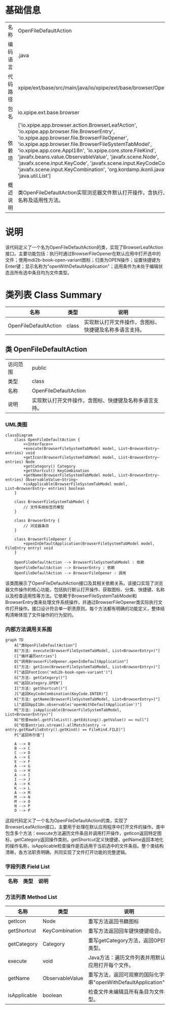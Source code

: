 # 基础信息

|      |      |
|------|------|
| 名称 | OpenFileDefaultAction |
| 编码语言 | .java |
| 代码路径 | xpipe/ext/base/src/main/java/io/xpipe/ext/base/browser/OpenFileDefaultAction.java |
| 包名 | io.xpipe.ext.base.browser |
| 依赖项 | ['io.xpipe.app.browser.action.BrowserLeafAction', 'io.xpipe.app.browser.file.BrowserEntry', 'io.xpipe.app.browser.file.BrowserFileOpener', 'io.xpipe.app.browser.file.BrowserFileSystemTabModel', 'io.xpipe.app.core.AppI18n', 'io.xpipe.core.store.FileKind', 'javafx.beans.value.ObservableValue', 'javafx.scene.Node', 'javafx.scene.input.KeyCode', 'javafx.scene.input.KeyCodeCombination', 'javafx.scene.input.KeyCombination', 'org.kordamp.ikonli.javafx.FontIcon', 'java.util.List'] |
| 概述说明 | 类OpenFileDefaultAction实现浏览器文件默认打开操作，含执行、图标、分类、快捷键、名称及适用性方法。 |

# 说明

该代码定义了一个名为OpenFileDefaultAction的类，实现了BrowserLeafAction接口。主要功能包括：执行时通过BrowserFileOpener在默认应用中打开选中的文件；使用mdi2b-book-open-variant图标；归类为OPEN操作；设置快捷键为Enter键；显示名称为"openWithDefaultApplication"；适用条件为未处于编辑状态且所有选中条目均为文件类型。

# 类列表 Class Summary

| 名称   | 类型  | 说明 |
|-------|------|-------------|
| OpenFileDefaultAction | class | 实现默认打开文件操作，含图标、快捷键及名称多语言支持。 |



## 类 OpenFileDefaultAction

|      |      |
|------|------|
| 访问范围 | public |
| 类型 | class |
| 名称 | OpenFileDefaultAction |
| 说明 | 实现默认打开文件操作，含图标、快捷键及名称多语言支持。 |


### UML类图

```mermaid
classDiagram
    class OpenFileDefaultAction {
        <<Interface>>
        +execute(BrowserFileSystemTabModel model, List~BrowserEntry~ entries) void
        +getIcon(BrowserFileSystemTabModel model, List~BrowserEntry~ entries) Node
        +getCategory() Category
        +getShortcut() KeyCombination
        +getName(BrowserFileSystemTabModel model, List~BrowserEntry~ entries) ObservableValue~String~
        +isApplicable(BrowserFileSystemTabModel model, List~BrowserEntry~ entries) boolean
    }

    class BrowserFileSystemTabModel {
        // 文件系统标签页模型
    }

    class BrowserEntry {
        // 浏览器条目
    }

    class BrowserFileOpener {
        +openInDefaultApplication(BrowserFileSystemTabModel model, FileEntry entry) void
    }

    OpenFileDefaultAction --> BrowserFileSystemTabModel : 依赖
    OpenFileDefaultAction --> BrowserEntry : 依赖
    OpenFileDefaultAction --> BrowserFileOpener : 调用
```

该类图展示了OpenFileDefaultAction接口及其相关依赖关系。该接口实现了浏览器文件操作的核心功能，包括执行默认打开操作、获取图标、分类、快捷键、名称以及检查适用性等方法。它依赖于BrowserFileSystemTabModel和BrowserEntry类来处理文件系统操作，并通过BrowserFileOpener类实际执行文件打开操作。接口设计符合单一职责原则，每个方法都有明确的功能定义，整体结构清晰体现了文件操作的行为契约。


### 内部方法调用关系图

```mermaid
graph TD
    A["类OpenFileDefaultAction"]
    B["方法: execute(BrowserFileSystemTabModel, List<BrowserEntry>)"]
    C["循环遍历entries"]
    D["调用BrowserFileOpener.openInDefaultApplication"]
    E["方法: getIcon(BrowserFileSystemTabModel, List<BrowserEntry>)"]
    F["返回FontIcon('mdi2b-book-open-variant')"]
    G["方法: getCategory()"]
    H["返回Category.OPEN"]
    I["方法: getShortcut()"]
    J["返回KeyCodeCombination(KeyCode.ENTER)"]
    K["方法: getName(BrowserFileSystemTabModel, List<BrowserEntry>)"]
    L["返回AppI18n.observable('openWithDefaultApplication')"]
    M["方法: isApplicable(BrowserFileSystemTabModel, List<BrowserEntry>)"]
    N["检查model.getFileList().getEditing().getValue() == null"]
    O["检查entries.stream().allMatch(entry -> entry.getRawFileEntry().getKind() == FileKind.FILE)"]
    P["返回布尔值"]

    A --> B
    B --> C
    C --> D
    A --> E
    E --> F
    A --> G
    G --> H
    A --> I
    I --> J
    A --> K
    K --> L
    A --> M
    M --> N
    M --> O
    N --> P
    O --> P
```

这段代码定义了一个名为OpenFileDefaultAction的类，实现了BrowserLeafAction接口，主要用于处理在默认应用程序中打开文件的操作。类中包含多个方法：execute方法遍历文件条目并调用打开操作，getIcon返回特定图标，getCategory返回操作类别，getShortcut定义快捷键，getName返回本地化的操作名称，isApplicable检查操作是否适用于当前选中的文件条目。整个类结构清晰，各方法职责明确，共同实现了文件打开功能的完整逻辑。

### 字段列表 Field List

| 名称  | 类型  | 说明 |
|-------|-------|------|

### 方法列表 Method List

| 名称  | 类型  | 说明 |
|-------|-------|------|
| getIcon | Node | 重写方法返回书籍图标 |
| getShortcut | KeyCombination | 重写方法返回回车键快捷键组合。 |
| getCategory | Category | 重写getCategory方法，返回OPEN类型。 |
| execute | void | Java方法：遍历文件列表并用默认应用打开每个文件。 |
| getName | ObservableValue<String> | 重写方法，返回可观察的国际化字符串"openWithDefaultApplication"。 |
| isApplicable | boolean | 检查文件未编辑且所有条目为文件类型。 |





